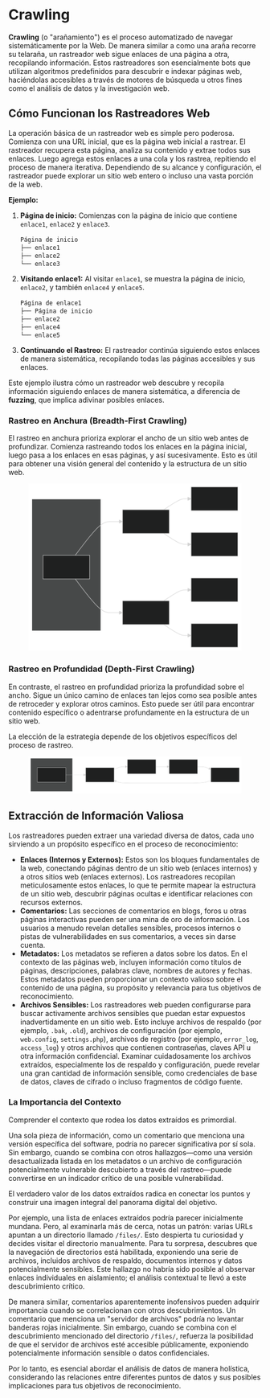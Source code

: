 # Crawling

**Crawling** (o "arañamiento") es el proceso automatizado de navegar sistemáticamente por la Web. De manera similar a como una araña recorre su telaraña, un rastreador web sigue enlaces de una página a otra, recopilando información. Estos rastreadores son esencialmente bots que utilizan algoritmos predefinidos para descubrir e indexar páginas web, haciéndolas accesibles a través de motores de búsqueda u otros fines como el análisis de datos y la investigación web.

## **Cómo Funcionan los Rastreadores Web**

La operación básica de un rastreador web es simple pero poderosa. Comienza con una URL inicial, que es la página web inicial a rastrear. El rastreador recupera esta página, analiza su contenido y extrae todos sus enlaces. Luego agrega estos enlaces a una cola y los rastrea, repitiendo el proceso de manera iterativa. Dependiendo de su alcance y configuración, el rastreador puede explorar un sitio web entero o incluso una vasta porción de la web.

**Ejemplo:**

1.  **Página de inicio:** Comienzas con la página de inicio que contiene `enlace1`, `enlace2` y `enlace3`.

    ```plaintext
    Página de inicio
    ├── enlace1
    ├── enlace2
    └── enlace3
    ```
2.  **Visitando enlace1:** Al visitar `enlace1`, se muestra la página de inicio, `enlace2`, y también `enlace4` y `enlace5`.

    ```plaintext
    Página de enlace1
    ├── Página de inicio
    ├── enlace2
    ├── enlace4
    └── enlace5
    ```
3. **Continuando el Rastreo:** El rastreador continúa siguiendo estos enlaces de manera sistemática, recopilando todas las páginas accesibles y sus enlaces.

Este ejemplo ilustra cómo un rastreador web descubre y recopila información siguiendo enlaces de manera sistemática, a diferencia de **fuzzing**, que implica adivinar posibles enlaces.

### **Rastreo en Anchura (Breadth-First Crawling)**

El rastreo en anchura prioriza explorar el ancho de un sitio web antes de profundizar. Comienza rastreando todos los enlaces en la página inicial, luego pasa a los enlaces en esas páginas, y así sucesivamente. Esto es útil para obtener una visión general del contenido y la estructura de un sitio web.

<figure><img src="../../../.gitbook/assets/pako_eNo90D0PgjAQBuC_0twsg98Jgwkf6oKJgThZhkpPIEohpR0M4b970shNd09uuHsHKFqJ4EOpRVexJOWqtw83ZIiS3dKEK0YV3K-iRLbMuUIluQqY5x1Y6HSV_yFysCYIJ4gdbGY4OtgSRBOcHOxmODvYE8ACGtSNqCXdOPwu4WAqbJCDT60U-sWBq5H2hDVt9lEF-EZbXIBubVm.svg" alt=""><figcaption></figcaption></figure>

### **Rastreo en Profundidad (Depth-First Crawling)**

En contraste, el rastreo en profundidad prioriza la profundidad sobre el ancho. Sigue un único camino de enlaces tan lejos como sea posible antes de retroceder y explorar otros caminos. Esto puede ser útil para encontrar contenido específico o adentrarse profundamente en la estructura de un sitio web.

La elección de la estrategia depende de los objetivos específicos del proceso de rastreo.

<figure><img src="../../../.gitbook/assets/pako_eNo9zz0PgjAQBuC_0twsg18LgwlfGyYG4uQ5VHoC0RZS2sEQ_rsnTezU98mlvXeGZlAEMbRWjp0oKzSTf4RQEylxrUo0gk9yu8iWxPaOhoxCk4goOok06I41XSELsGfIVsgDHBjyFYoAR4YivCEEGtiAJqtlr3iZ-fclgutIE0LMVyXtCwHNwnPSu6H-mAZiZz1twA6-7SB-yvf.svg" alt=""><figcaption></figcaption></figure>

## **Extracción de Información Valiosa**

Los rastreadores pueden extraer una variedad diversa de datos, cada uno sirviendo a un propósito específico en el proceso de reconocimiento:

* **Enlaces (Internos y Externos):** Estos son los bloques fundamentales de la web, conectando páginas dentro de un sitio web (enlaces internos) y a otros sitios web (enlaces externos). Los rastreadores recopilan meticulosamente estos enlaces, lo que te permite mapear la estructura de un sitio web, descubrir páginas ocultas e identificar relaciones con recursos externos.
* **Comentarios:** Las secciones de comentarios en blogs, foros u otras páginas interactivas pueden ser una mina de oro de información. Los usuarios a menudo revelan detalles sensibles, procesos internos o pistas de vulnerabilidades en sus comentarios, a veces sin darse cuenta.
* **Metadatos:** Los metadatos se refieren a datos sobre los datos. En el contexto de las páginas web, incluyen información como títulos de páginas, descripciones, palabras clave, nombres de autores y fechas. Estos metadatos pueden proporcionar un contexto valioso sobre el contenido de una página, su propósito y relevancia para tus objetivos de reconocimiento.
* **Archivos Sensibles:** Los rastreadores web pueden configurarse para buscar activamente archivos sensibles que puedan estar expuestos inadvertidamente en un sitio web. Esto incluye archivos de respaldo (por ejemplo, `.bak`, `.old`), archivos de configuración (por ejemplo, `web.config`, `settings.php`), archivos de registro (por ejemplo, `error_log`, `access_log`) y otros archivos que contienen contraseñas, claves API u otra información confidencial. Examinar cuidadosamente los archivos extraídos, especialmente los de respaldo y configuración, puede revelar una gran cantidad de información sensible, como credenciales de base de datos, claves de cifrado o incluso fragmentos de código fuente.

### **La Importancia del Contexto**

Comprender el contexto que rodea los datos extraídos es primordial.

Una sola pieza de información, como un comentario que menciona una versión específica del software, podría no parecer significativa por sí sola. Sin embargo, cuando se combina con otros hallazgos—como una versión desactualizada listada en los metadatos o un archivo de configuración potencialmente vulnerable descubierto a través del rastreo—puede convertirse en un indicador crítico de una posible vulnerabilidad.

El verdadero valor de los datos extraídos radica en conectar los puntos y construir una imagen integral del panorama digital del objetivo.

Por ejemplo, una lista de enlaces extraídos podría parecer inicialmente mundana. Pero, al examinarla más de cerca, notas un patrón: varias URLs apuntan a un directorio llamado `/files/`. Esto despierta tu curiosidad y decides visitar el directorio manualmente. Para tu sorpresa, descubres que la navegación de directorios está habilitada, exponiendo una serie de archivos, incluidos archivos de respaldo, documentos internos y datos potencialmente sensibles. Este hallazgo no habría sido posible al observar enlaces individuales en aislamiento; el análisis contextual te llevó a este descubrimiento crítico.

De manera similar, comentarios aparentemente inofensivos pueden adquirir importancia cuando se correlacionan con otros descubrimientos. Un comentario que menciona un "servidor de archivos" podría no levantar banderas rojas inicialmente. Sin embargo, cuando se combina con el descubrimiento mencionado del directorio `/files/`, refuerza la posibilidad de que el servidor de archivos esté accesible públicamente, exponiendo potencialmente información sensible o datos confidenciales.

Por lo tanto, es esencial abordar el análisis de datos de manera holística, considerando las relaciones entre diferentes puntos de datos y sus posibles implicaciones para tus objetivos de reconocimiento.
